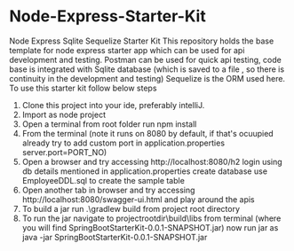 # Node-Express-Starter-Kit
Node Express Sqlite Sequelize Starter Kit
This repository holds the base template for node express starter app which can be used for api development and testing.
Postman can be used for quick api testing, code base is integrated with Sqlite database (which is saved to a file , so there is continuity in the development and testing)
Sequelize is the ORM used here.
To use this starter kit follow below steps 
1. Clone this project into your ide, preferably intelliJ.
2. Import as node project
3. Open a terminal from root folder run npm install 
4. From the terminal   (note it runs on 8080 by default, if that's ocuupied already try to add custom port in application.properties          server.port=PORT_NO)
5. Open a browser and try accessing  http://localhost:8080/h2 login using db details mentioned in application.properties create database use EmployeeDDL.sql to create the sample table
6. Open another tab in browser and try accessing http://localhost:8080/swagger-ui.html and play around the apis
7. To build a jar run .\gradlew build from project root directory
8. To run the jar navigate to projectrootdir\build\libs from terminal (where you will find SpringBootStarterKit-0.0.1-SNAPSHOT.jar) 
now run jar as java -jar SpringBootStarterKit-0.0.1-SNAPSHOT.jar


